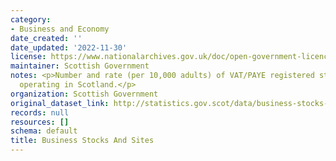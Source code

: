 ```yaml
---
category:
- Business and Economy
date_created: ''
date_updated: '2022-11-30'
license: https://www.nationalarchives.gov.uk/doc/open-government-licence/version/3/
maintainer: Scottish Government
notes: <p>Number and rate (per 10,000 adults) of VAT/PAYE registered stocks and sites
  operating in Scotland.</p>
organization: Scottish Government
original_dataset_link: http://statistics.gov.scot/data/business-stocks-and-sites
records: null
resources: []
schema: default
title: Business Stocks And Sites
---
```

